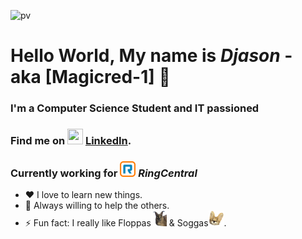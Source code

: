 [linkedin]: https://linkedin.com/in/djason-gadiou
![pv](https://pageview.vercel.app/?github_user=Magicred-1)
# Hello World, My name is *Djason* - aka [Magicred-1] 👋 

### I'm a Computer Science Student and IT passioned

### Find me on <img src="https://cdn-icons-png.flaticon.com/512/174/174857.png" width="25" height="25" /> [LinkedIn][linkedin].

### Currently working for <img src="https://raw.githubusercontent.com/Magicred-1/Magicred-1/main/asset/img/ringcentral_logo.png" width="25" height="25" /> ***RingCentral***

- ❤️ I love to learn new things.
- 👯 Always willing to help the others.
- ⚡ Fun fact: I really like Floppas<img src="https://raw.githubusercontent.com/Magicred-1/Magicred-1/main/asset/img/floppa_icon.png" width="25" height="25" /> & Soggas<img src="https://raw.githubusercontent.com/Magicred-1/Magicred-1/main/asset/img/sogga_icon.png" width="25" height="25" />.
